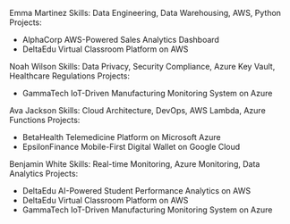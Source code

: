 
Emma Martinez
Skills: Data Engineering, Data Warehousing, AWS, Python
Projects:
- AlphaCorp AWS-Powered Sales Analytics Dashboard
- DeltaEdu Virtual Classroom Platform on AWS


Noah Wilson
Skills: Data Privacy, Security Compliance, Azure Key Vault, Healthcare Regulations
Projects:
- GammaTech IoT-Driven Manufacturing Monitoring System on Azure


Ava Jackson
Skills: Cloud Architecture, DevOps, AWS Lambda, Azure Functions
Projects:
- BetaHealth Telemedicine Platform on Microsoft Azure
- EpsilonFinance Mobile-First Digital Wallet on Google Cloud


Benjamin White
Skills: Real-time Monitoring, Azure Monitoring, Data Analytics
Projects:
- DeltaEdu AI-Powered Student Performance Analytics on AWS
- DeltaEdu Virtual Classroom Platform on AWS
- GammaTech IoT-Driven Manufacturing Monitoring System on Azure

